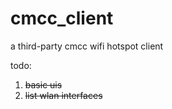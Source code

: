 cmcc_client
===========

a third-party cmcc wifi hotspot client

todo:
1.  ~~basic uis~~
2.  ~~list wlan interfaces~~
